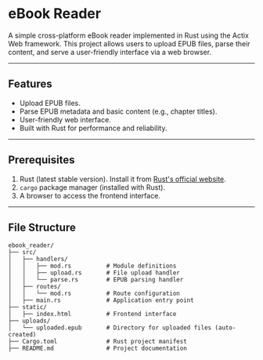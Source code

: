 # **eBook Reader**

A simple cross-platform eBook reader implemented in Rust using the Actix Web framework. This project allows users to upload EPUB files, parse their content, and serve a user-friendly interface via a web browser.

---

## **Features**
- Upload EPUB files.
- Parse EPUB metadata and basic content (e.g., chapter titles).
- User-friendly web interface.
- Built with Rust for performance and reliability.

---

## **Prerequisites**
1. Rust (latest stable version). Install it from [Rust's official website](https://www.rust-lang.org/tools/install).
2. `cargo` package manager (installed with Rust).
3. A browser to access the frontend interface.

---

## **File Structure**

```plaintext
ebook_reader/
├── src/
│   ├── handlers/
│   │   ├── mod.rs          # Module definitions
│   │   ├── upload.rs       # File upload handler
│   │   └── parse.rs        # EPUB parsing handler
│   ├── routes/
│   │   └── mod.rs          # Route configuration
│   ├── main.rs             # Application entry point
├── static/
│   ├── index.html          # Frontend interface
├── uploads/
│   └── uploaded.epub       # Directory for uploaded files (auto-created)
├── Cargo.toml              # Rust project manifest
├── README.md               # Project documentation
